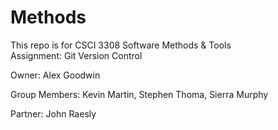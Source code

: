 Methods
=======

This repo is for CSCI 3308 Software Methods & Tools
<br>
Assignment: Git Version Control
<br>
<p>Owner: Alex Goodwin</p>
<p>Group Members: Kevin Martin, Stephen Thoma, Sierra Murphy</p>

Partner: John Raesly
